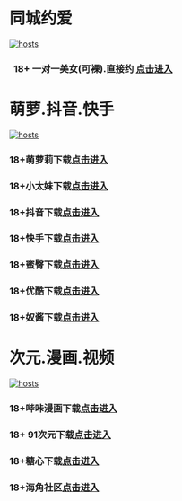 # 同城约爱
[](#聊天)
[![hosts](https://av8600.github.io/image/ha1.jpg)](#22-如何修改hosts)
###    18+ 一对一美女(可裸).直接约 [点击进入](https://jy10081150-1317033022.cos.accelerate.myqcloud.com/location.html?t=001gz_298)
# 萌萝.抖音.快手
[](#聊天)
[![hosts](https://av8600.github.io/image/ha2.jpg)](#22-如何修改hosts)
### 18+萌萝莉下载[点击进入](https://bih9j6ch7d.top/?channel_code=MIM07BG)
### 18+小太妹下载[点击进入](https://7qfs2x4h2p.top/?channel_code=MIM03BG)
### 18+抖音下载[点击进入](https://sjzu3e5o35.top/?channel_code=MIM05BG1)
### 18+快手下载[点击进入](https://u3ubqmblsk.top/?channel_code=MIM04BG1)
### 18+蜜臀下载[点击进入](https://rlszd4quxp.top/?channel_code=MIM18BGG)
### 18+优酷下载[点击进入](https://34jhpckkwn.top/?channel_code=MIM13BG)
### 18+奴酱下载[点击进入](https://50odkxk5tp.top/?channel_code=MIM17BG2)
# 次元.漫画.视频
[](#聊天)
[![hosts](https://av8600.github.io/image/ha3.jpg)](#22-如何修改hosts)
### 18+哔咔漫画下载[点击进入](https://bk8v3pkx.com?ch=oebg21bk)
### 18+ 91次元下载[点击进入](https://912k6awg.com/?ch=oebg21cy)
### 18+糖心下载[点击进入](https://txwqbkzd.com/?_c=oebg31tx)
### 18+海角社区[点击进入](https://d.hj94tg.com/?channel=ykhjqq1)


